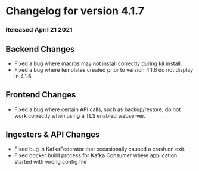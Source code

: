 # Changelog for version 4.1.7

### Released April 21 2021

## Backend Changes
* Fixed a bug where macros may not install correctly during kit install.
* Fixed a bug where templates created prior to version 4.1.6 do not display in 4.1.6. 

## Frontend Changes
* Fixed a bug where certain API calls, such as backup/restore, do not work correctly when using a TLS enabled webserver.

## Ingesters & API Changes
* Fixed bug in KafkaFederator that occasionally caused a crash on exit.
* Fixed docker build process for Kafka Consumer where application started with wrong config file
